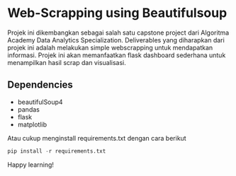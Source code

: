 # Web-Scrapping using Beautifulsoup

Projek ini dikembangkan sebagai salah satu capstone project dari Algoritma Academy Data Analytics Specialization. Deliverables yang diharapkan dari projek ini adalah melakukan simple webscrapping untuk mendapatkan informasi. Projek ini akan memanfaatkan flask dashboard sederhana untuk menampilkan hasil scrap dan visualisasi.

## Dependencies

- beautifulSoup4
- pandas
- flask
- matplotlib

Atau cukup menginstall requirements.txt dengan cara berikut

```python
pip install -r requirements.txt
```

Happy learning! 
